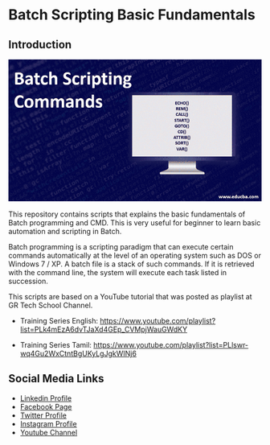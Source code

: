 # Batch Scripting Basic Fundamentals

## Introduction


![Image](github-readme-contents/batch-scripting-commands.png)

This repository contains scripts that explains the basic fundamentals of Batch programming and CMD. This is very useful for beginner to learn basic automation and scripting in Batch.

Batch programming is a scripting paradigm that can execute certain commands automatically at the level of an operating system such as DOS or Windows 7 / XP. A batch file is a stack of such commands. If it is retrieved with the command line, the system will execute each task listed in succession.

This scripts are based on a YouTube tutorial that was posted as playlist at GR Tech School Channel.

* Training Series English: https://www.youtube.com/playlist?list=PLk4mEzA6dvTJaXd4GEp_CVMpjWauGWdKY

* Training Series Tamil: https://www.youtube.com/playlist?list=PLlswr-wq4Gu2WxCtntBgUKyLgJgkWINj6


Social Media Links
---

* [Linkedin Profile](https://www.linkedin.com/in/gunarakulangunaretnam/)
* [Facebook Page](https://www.facebook.com/gunarakulangunaretnam)
* [Twitter Profile](https://twitter.com/gunarakulan)
* [Instagram Profile](https://www.instagram.com/gunarakulangunaretnam/)
* [Youtube Channel](https://www.youtube.com/channel/UCMWkED5sabgVZSCKjZuRJXA)
